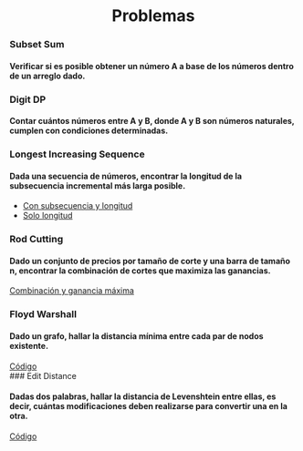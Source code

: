 <div align="center">  

# Problemas  

 <div align="left">  
  
 ### Subset Sum  
   #### Verificar si es posible obtener un número A a base de los números dentro de un arreglo dado.  
   
 ### Digit DP    
   #### Contar cuántos números entre A y B, donde A y B son números naturales, cumplen con condiciones determinadas.  
 ### Longest Increasing Sequence  
   #### Dada una secuencia de números, encontrar la longitud de la subsecuencia incremental más larga posible. 
   * [Con subsecuencia y longitud](https://github.com/marinovivianUPB/Algoritmica/blob/main/Dynamic%20Programming/Busqueda%20Binaria/Problemas/LIS/Con%20Subsecuencia/lis.cpp)  
   * [Solo longitud](https://github.com/marinovivianUPB/Algoritmica/blob/main/Dynamic%20Programming/Busqueda%20Binaria/Problemas/LIS/Sin%20Subsecuencia/lis.cpp)  
 ### Rod Cutting  
   #### Dado un conjunto de precios por tamaño de corte y una barra de tamaño n, encontrar la combinación de cortes que maximiza las ganancias.  
   [Combinación y ganancia máxima](https://github.com/marinovivianUPB/Algoritmica/edit/main/Dynamic%20Programming/Problemas/Rod%20Cutting/main.cpp)
 ### Floyd Warshall  
   #### Dado un grafo, hallar la distancia mínima entre cada par de nodos existente.  
   [Código](https://github.com/marinovivianUPB/Algoritmica/edit/main/Dynamic%20Programming/Problemas/Floyd%20Warshall/main.cpp)  
    ### Edit Distance  
   #### Dadas dos palabras, hallar la distancia de Levenshtein entre ellas, es decir, cuántas modificaciones deben realizarse para convertir una en la otra.  
   [Código](https://github.com/marinovivianUPB/Algoritmica/edit/main/Dynamic%20Programming/Problemas/Edit%20Distance/main.cpp)  
